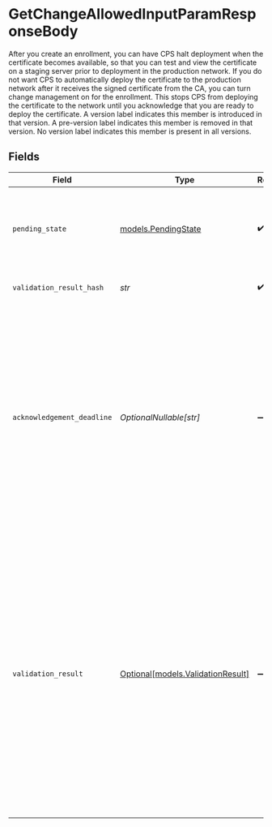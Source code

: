 # GetChangeAllowedInputParamResponseBody

After you create an enrollment, you can have CPS halt deployment when the certificate becomes available, so that you can test and view the certificate on a staging server prior to deployment in the production network. If you do not want CPS to automatically deploy the certificate to the production network after it receives the signed certificate from the CA, you can turn change management on for the enrollment. This stops CPS from deploying the certificate to the network until you acknowledge that you are ready to deploy the certificate. A version label indicates this member is introduced in that version. A pre-version label indicates this member is removed in that version. No version label indicates this member is present in all versions.


## Fields

| Field                                                                                                                                                                                                                                                                                                                                  | Type                                                                                                                                                                                                                                                                                                                                   | Required                                                                                                                                                                                                                                                                                                                               | Description                                                                                                                                                                                                                                                                                                                            |
| -------------------------------------------------------------------------------------------------------------------------------------------------------------------------------------------------------------------------------------------------------------------------------------------------------------------------------------- | -------------------------------------------------------------------------------------------------------------------------------------------------------------------------------------------------------------------------------------------------------------------------------------------------------------------------------------- | -------------------------------------------------------------------------------------------------------------------------------------------------------------------------------------------------------------------------------------------------------------------------------------------------------------------------------------- | -------------------------------------------------------------------------------------------------------------------------------------------------------------------------------------------------------------------------------------------------------------------------------------------------------------------------------------- |
| `pending_state`                                                                                                                                                                                                                                                                                                                        | [models.PendingState](../models/pendingstate.md)                                                                                                                                                                                                                                                                                       | :heavy_check_mark:                                                                                                                                                                                                                                                                                                                     | The snapshot of the pending state for the enrollment when this change takes effect.                                                                                                                                                                                                                                                    |
| `validation_result_hash`                                                                                                                                                                                                                                                                                                               | *str*                                                                                                                                                                                                                                                                                                                                  | :heavy_check_mark:                                                                                                                                                                                                                                                                                                                     | The hash of the validation result.                                                                                                                                                                                                                                                                                                     |
| `acknowledgement_deadline`                                                                                                                                                                                                                                                                                                             | *OptionalNullable[str]*                                                                                                                                                                                                                                                                                                                | :heavy_minus_sign:                                                                                                                                                                                                                                                                                                                     | ISO 8601 timestamp for the user's deadline to acknowledge the change management validation result, before CPS deploys the pending state to the live network. The value is `null` if there's no existing certificate on the network for the current enrollment.                                                                         |
| `validation_result`                                                                                                                                                                                                                                                                                                                    | [Optional[models.ValidationResult]](../models/validationresult.md)                                                                                                                                                                                                                                                                     | :heavy_minus_sign:                                                                                                                                                                                                                                                                                                                     | Provides information about the hash's most recent validation check, indicating the change's current job state. This object appears in the response, even when its value is `null`. Before you run the [Update a change](ref:post-change-allowed-input-param) operation, review the change's validation results and resolve any issues. |